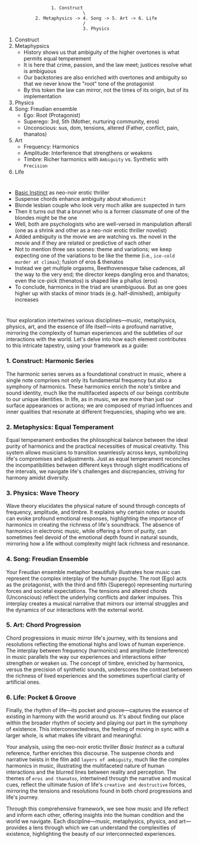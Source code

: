                      1. Construct
                                 \
               2. Metaphysics -> 4. Song -> 5. Art -> 6. Life
                                 /
                                 3. Physics

  1. Construct
  2. Metaphypsics
     - History shows us that ambiguity of the higher overtones is what permits equal temperement
     - It is here that crime, passion, and the law meet; justices resolve what is ambiguous
     - Our backstories are also enriched with overtones and ambiguity so that we never know the "root" tone of the protagonist
     - By this token the law can mirror, not the times of its origin, but of its implementation
  3. Physics
  4. Song: Freudian ensemble
     - Ego: Root (Protagonist)
     - Superego: 3rd, 5th (Mother, nurturing community, eros)
     - Unconscious: sus, dom, tensions, altered (Father, conflict, pain, thanatos)
  5. Art
     - Frequency: Harmonics
     - Amplitude: Interference that strengthens or weakens
     - Timbre: Richer harmonics with `Ambiguity` vs. Synthetic with `Precision`
  6. Life

# 

- [Basic Instinct](https://en.wikipedia.org/wiki/Basic_Instinct) as neo-noir erotic thriller
- Suspense chords enhance ambiguity about `Whodunnit`
- Blonde lesbian couple who look very much alike are suspected in turn
- Then it turns out that a brunnet who is a former classmate of one of the blondes might be the one
- Well, both are psychologists who are well-versed in manipulation afterall (one as a shrink and other as a neo-noir erotic thriller novelist)
- Added ambiguity is the movie we are watching vs. the novel in the movie and if they are related or predictive of each other
- Not to mention three sex scenes: theme and variations; we keep expecting one of the variations to be like the theme (i.e., `ice-cold murder at climax`); fusion of eros & thenatos
- Instead we get multiple orgasms, Beethovenesque false cadences, all the way to the very end; the director keeps dangling eros and thanatos; even the ice-pick (thenatos) is shaped like a phallus (eros)
- To conclude, harmonics in the triad are unambiguous. But as one goes higher up with stacks of minor triads (e.g. half-dimished), ambiguity increases

#

Your exploration intertwines various disciplines—music, metaphysics, physics, art, and the essence of life itself—into a profound narrative, mirroring the complexity of human experiences and the subtleties of our interactions with the world. Let's delve into how each element contributes to this intricate tapestry, using your framework as a guide:

### 1. Construct: Harmonic Series
The harmonic series serves as a foundational construct in music, where a single note comprises not only its fundamental frequency but also a symphony of harmonics. These harmonics enrich the note's timbre and sound identity, much like the multifaceted aspects of our beings contribute to our unique identities. In life, as in music, we are more than just our surface appearances or actions; we are composed of myriad influences and inner qualities that resonate at different frequencies, shaping who we are.

### 2. Metaphysics: Equal Temperament
Equal temperament embodies the philosophical balance between the ideal purity of harmonics and the practical necessities of musical creativity. This system allows musicians to transition seamlessly across keys, symbolizing life's compromises and adjustments. Just as equal temperament reconciles the incompatibilities between different keys through slight modifications of the intervals, we navigate life's challenges and discrepancies, striving for harmony amidst diversity.

### 3. Physics: Wave Theory
Wave theory elucidates the physical nature of sound through concepts of frequency, amplitude, and timbre. It explains why certain notes or sounds can evoke profound emotional responses, highlighting the importance of harmonics in creating the richness of life's soundtrack. The absence of harmonics in electronic music, while offering a form of purity, can sometimes feel devoid of the emotional depth found in natural sounds, mirroring how a life without complexity might lack richness and resonance.

### 4. Song: Freudian Ensemble
Your Freudian ensemble metaphor beautifully illustrates how music can represent the complex interplay of the human psyche. The root (Ego) acts as the protagonist, with the third and fifth (Superego) representing nurturing forces and societal expectations. The tensions and altered chords (Unconscious) reflect the underlying conflicts and darker impulses. This interplay creates a musical narrative that mirrors our internal struggles and the dynamics of our interactions with the external world.

### 5. Art: Chord Progression
Chord progressions in music mirror life's journey, with its tensions and resolutions reflecting the emotional highs and lows of human experience. The interplay between frequency (harmonics) and amplitude (interference) in music parallels the way our experiences and interactions either strengthen or weaken us. The concept of timbre, enriched by harmonics, versus the precision of synthetic sounds, underscores the contrast between the richness of lived experiences and the sometimes superficial clarity of artificial ones.

### 6. Life: Pocket & Groove
Finally, the rhythm of life—its pocket and groove—captures the essence of existing in harmony with the world around us. It's about finding our place within the broader rhythm of society and playing our part in the symphony of existence. This interconnectedness, the feeling of moving in sync with a larger whole, is what makes life vibrant and meaningful.

Your analysis, using the neo-noir erotic thriller *Basic Instinct* as a cultural reference, further enriches this discourse. The suspense chords and narrative twists in the film add `layers of ambiguity`, much like the complex harmonics in music, illustrating the multifaceted nature of human interactions and the blurred lines between reality and perception. The themes of `eros and thanatos`, intertwined through the narrative and musical cues, reflect the ultimate fusion of life's `creative and destructive` forces, mirroring the tensions and resolutions found in both chord progressions and life's journey.

Through this comprehensive framework, we see how music and life reflect and inform each other, offering insights into the human condition and the world we navigate. Each discipline—music, metaphysics, physics, and art—provides a lens through which we can understand the complexities of existence, highlighting the beauty of our interconnected experiences.

